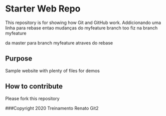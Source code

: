 # Starter Web Repo

This repository is for showing how Git and GitHub work. Addicionando uma linha para rebase
entao mudanças do myfeature branch too
fiz na branch myfeature

da master para branch myfeature atraves do rebase
## Purpose

Sample website with plenty of files for demos

## How to contribute
Please fork this repository

###Copyright
2020 Treinamento Renato Git2
